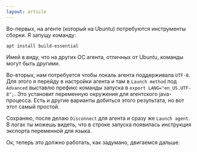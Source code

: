 ```yaml
---
layout: article
---
```

Во-первых, на агенте (который на Ubuntu) потребуются инструменты сборки. Я запущу команду:
```
apt install build-essential
```
Имей в виду, что на других ОС агента, отличных от Ubuntu, команды могут быть другими.

Во-вторых, нам потребуется чтобы локаль агента поддерживала `UTF-8`. Для этого я перейду в настройки агента и там в `Launch method` под `Advanced` выставлю префикс команды запуска в `export LANG="en_US.UTF-8";`. Это установит переменную окружения для агентского java-процесса. Есть и другие варианты добиться этого результата, но вот этот самый простой.

Сохраняю, после делаю `Disconnect` для агента и сразу же `Launch agent`. В логах ты можешь видеть, что в строке запуска появилась инструкция экспорта переменной для языка.

Ок, теперь это должно работать, как задумано, двигаемся дальше.
